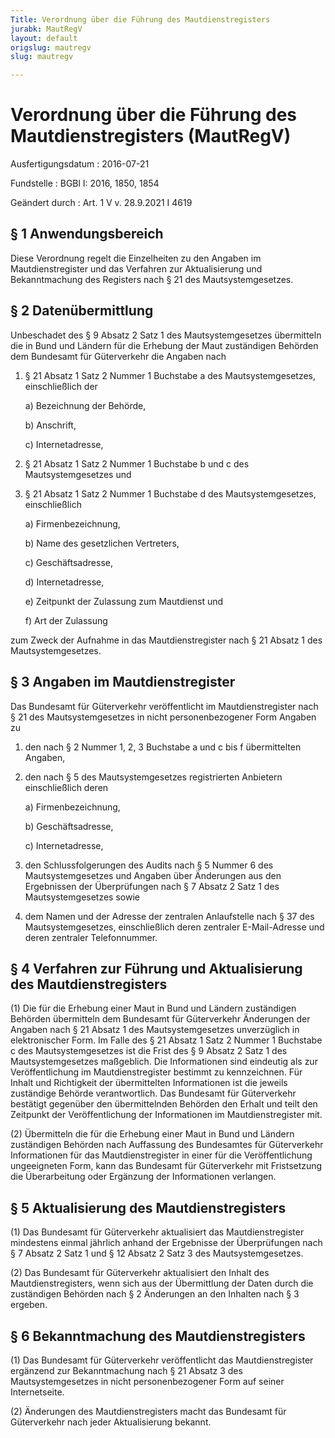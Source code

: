 ```yaml
---
Title: Verordnung über die Führung des Mautdienstregisters
jurabk: MautRegV
layout: default
origslug: mautregv
slug: mautregv

---
```


# Verordnung über die Führung des Mautdienstregisters (MautRegV)

Ausfertigungsdatum
:   2016-07-21

Fundstelle
:   BGBl I: 2016, 1850, 1854

Geändert durch
:   Art. 1 V v. 28.9.2021 I 4619


## § 1 Anwendungsbereich

Diese Verordnung regelt die Einzelheiten zu den Angaben im
Mautdienstregister und das Verfahren zur Aktualisierung und
Bekanntmachung des Registers nach § 21 des Mautsystemgesetzes.


## § 2 Datenübermittlung

Unbeschadet des § 9 Absatz 2 Satz 1 des Mautsystemgesetzes übermitteln
die in Bund und Ländern für die Erhebung der Maut zuständigen Behörden
dem Bundesamt für Güterverkehr die Angaben nach

1.  § 21 Absatz 1 Satz 2 Nummer 1 Buchstabe a des Mautsystemgesetzes,
    einschließlich der

    a)  Bezeichnung der Behörde,


    b)  Anschrift,


    c)  Internetadresse,





2.  § 21 Absatz 1 Satz 2 Nummer 1 Buchstabe b und c des Mautsystemgesetzes
    und


3.  § 21 Absatz 1 Satz 2 Nummer 1 Buchstabe d des Mautsystemgesetzes,
    einschließlich

    a)  Firmenbezeichnung,


    b)  Name des gesetzlichen Vertreters,


    c)  Geschäftsadresse,


    d)  Internetadresse,


    e)  Zeitpunkt der Zulassung zum Mautdienst und


    f)  Art der Zulassung






zum Zweck der Aufnahme in das Mautdienstregister nach § 21 Absatz 1
des Mautsystemgesetzes.


## § 3 Angaben im Mautdienstregister

Das Bundesamt für Güterverkehr veröffentlicht im Mautdienstregister
nach § 21 des Mautsystemgesetzes in nicht personenbezogener Form
Angaben zu

1.  den nach § 2 Nummer 1, 2, 3 Buchstabe a und c bis f übermittelten
    Angaben,


2.  den nach § 5 des Mautsystemgesetzes registrierten Anbietern
    einschließlich deren

    a)  Firmenbezeichnung,


    b)  Geschäftsadresse,


    c)  Internetadresse,





3.  den Schlussfolgerungen des Audits nach § 5 Nummer 6 des
    Mautsystemgesetzes und Angaben über Änderungen aus den Ergebnissen der
    Überprüfungen nach § 7 Absatz 2 Satz 1 des Mautsystemgesetzes sowie


4.  dem Namen und der Adresse der zentralen Anlaufstelle nach § 37 des
    Mautsystemgesetzes, einschließlich deren zentraler E-Mail-Adresse und
    deren zentraler Telefonnummer.





## § 4 Verfahren zur Führung und Aktualisierung des Mautdienstregisters

(1) Die für die Erhebung einer Maut in Bund und Ländern zuständigen
Behörden übermitteln dem Bundesamt für Güterverkehr Änderungen der
Angaben nach § 21 Absatz 1 des Mautsystemgesetzes unverzüglich in
elektronischer Form. Im Falle des § 21 Absatz 1 Satz 2 Nummer 1
Buchstabe c des Mautsystemgesetzes ist die Frist des § 9 Absatz 2 Satz
1 des Mautsystemgesetzes maßgeblich. Die Informationen sind eindeutig
als zur Veröffentlichung im Mautdienstregister bestimmt zu
kennzeichnen. Für Inhalt und Richtigkeit der übermittelten
Informationen ist die jeweils zuständige Behörde verantwortlich. Das
Bundesamt für Güterverkehr bestätigt gegenüber den übermittelnden
Behörden den Erhalt und teilt den Zeitpunkt der Veröffentlichung der
Informationen im Mautdienstregister mit.

(2) Übermitteln die für die Erhebung einer Maut in Bund und Ländern
zuständigen Behörden nach Auffassung des Bundesamtes für Güterverkehr
Informationen für das Mautdienstregister in einer für die
Veröffentlichung ungeeigneten Form, kann das Bundesamt für
Güterverkehr mit Fristsetzung die Überarbeitung oder Ergänzung der
Informationen verlangen.


## § 5 Aktualisierung des Mautdienstregisters

(1) Das Bundesamt für Güterverkehr aktualisiert das Mautdienstregister
mindestens einmal jährlich anhand der Ergebnisse der Überprüfungen
nach § 7 Absatz 2 Satz 1 und § 12 Absatz 2 Satz 3 des
Mautsystemgesetzes.

(2) Das Bundesamt für Güterverkehr aktualisiert den Inhalt des
Mautdienstregisters, wenn sich aus der Übermittlung der Daten durch
die zuständigen Behörden nach § 2 Änderungen an den Inhalten nach § 3
ergeben.


## § 6 Bekanntmachung des Mautdienstregisters

(1) Das Bundesamt für Güterverkehr veröffentlicht das
Mautdienstregister ergänzend zur Bekanntmachung nach § 21 Absatz 3 des
Mautsystemgesetzes in nicht personenbezogener Form auf seiner
Internetseite.

(2) Änderungen des Mautdienstregisters macht das Bundesamt für
Güterverkehr nach jeder Aktualisierung bekannt.

